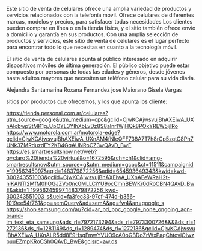 Este sitio de venta de celulares ofrece una amplia variedad de productos y servicios relacionados con la telefonía móvil. Ofrece celulares de diferentes marcas, modelos y precios, para satisfacer todas necesidades  Los clientes pueden comprar en línea o en la tienda física, y el sitio también ofrece envío a domicilio y garantía en sus productos. Con una amplia selección de productos y servicios, este sitio de venta de celulares es el lugar perfecto para encontrar todo lo que necesitas en cuanto a la tecnología móvil.

El sitio de venta de celulares apunta al público interesado en adquirir dispositivos móviles de última generación. El público objetivo puede estar compuesto por personas de todas las edades y géneros, desde jóvenes hasta adultos mayores que necesiten un teléfono celular para su vida diaria.


Alejandra Santamarina
Roxana Fernandez
jose Maiorano
Gisela Vargas

sitios por productos que ofrecemos, y los que apunta los cliente:

https://tienda.personal.com.ar/celulares?utm_source=google&utm_medium=cpc&gclid=CjwKCAjwsvujBhAXEiwA_UXnAIobwpStMK1gJJpOYL3YIhXbLvDz8S8alnr1WjHQk8POxYREW5ijlRo
https://www.motorola.com.ar/motorola-edge?gclid=CjwKCAjwsvujBhAXEiwA_UXnAM4fNleQFF738A7T7h8rCp5zqtC8Ph7UNk3ZMRduzdEY2KB4GqAUNRoCZ3wQAvD_BwE
https://es.smartresultsnow.net/web?q=claro%20tienda%20virtual&o=1672595&rch=ch1&clid=amg-smartresultsnow&utm_source=g&utm_medium=gcpc&ct=11511&campaignid=19956245997&agid=148379872256&adid=654593649343&kwid=kwd-300243551003&gclid=CjwKCAjwsvujBhAXEiwA_UXnAEeWRaH2t-nlKANTI2MfM0hOGJZVo0nc0MLLCiYU9ocCmnBEWKr0dRoCBN4QAvD_BwE&akid=1_19956245997_148379872256_kwd-300243551003_s&ueid=fa3fec33-97cf-474d-b356-1019ee54f761&qo=semQuery&ad=semA&ag=fw4&an=google_s
https://shop.samsung.com/ar/?cid=ar_pd_ppc_google_none_ongoing_aon-brand-im_text_eta_samsung&ads_rl=7972173294&ads_rl=7973300726&&&&ds_rl=1272136&ds_rl=1281149&ds_rl=1289474&ds_rl=1272136&gclid=CjwKCAjwsvujBhAXEiwA_UXnALR5dd8E9HsgFmwYVUO9cA0oGBDoZrWxPaqChtovjOIwzpuuEZmpKRoCSh0QAvD_BwE&gclsrc=aw.ds